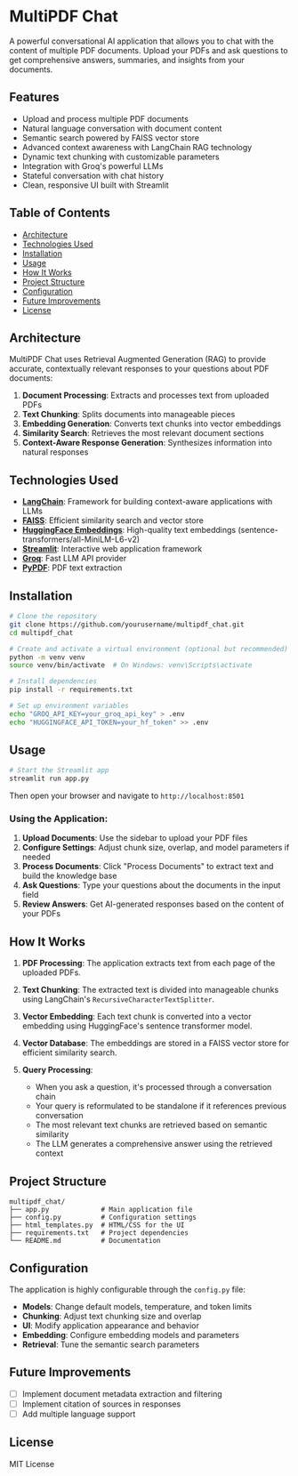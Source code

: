 # MultiPDF Chat

A powerful conversational AI application that allows you to chat with the content of multiple PDF documents. Upload your PDFs and ask questions to get comprehensive answers, summaries, and insights from your documents.

##  Features

-  Upload and process multiple PDF documents
-  Natural language conversation with document content
-  Semantic search powered by FAISS vector store
-  Advanced context awareness with LangChain RAG technology
-  Dynamic text chunking with customizable parameters
-  Integration with Groq's powerful LLMs
-  Stateful conversation with chat history
-  Clean, responsive UI built with Streamlit

##  Table of Contents

- [Architecture](#architecture)
- [Technologies Used](#technologies-used)
- [Installation](#installation)
- [Usage](#usage)
- [How It Works](#how-it-works)
- [Project Structure](#project-structure)
- [Configuration](#configuration)
- [Future Improvements](#future-improvements)
- [License](#license)

##  Architecture

MultiPDF Chat uses Retrieval Augmented Generation (RAG) to provide accurate, contextually relevant responses to your questions about PDF documents:

1. **Document Processing**: Extracts and processes text from uploaded PDFs
2. **Text Chunking**: Splits documents into manageable pieces
3. **Embedding Generation**: Converts text chunks into vector embeddings
4. **Similarity Search**: Retrieves the most relevant document sections
5. **Context-Aware Response Generation**: Synthesizes information into natural responses

##  Technologies Used

- **[LangChain](https://www.langchain.com/)**: Framework for building context-aware applications with LLMs
- **[FAISS](https://github.com/facebookresearch/faiss)**: Efficient similarity search and vector store
- **[HuggingFace Embeddings](https://huggingface.co/)**: High-quality text embeddings (sentence-transformers/all-MiniLM-L6-v2)
- **[Streamlit](https://streamlit.io/)**: Interactive web application framework
- **[Groq](https://groq.com/)**: Fast LLM API provider
- **[PyPDF](https://pypi.org/project/pypdf/)**: PDF text extraction


##  Installation

```bash
# Clone the repository
git clone https://github.com/yourusername/multipdf_chat.git
cd multipdf_chat

# Create and activate a virtual environment (optional but recommended)
python -m venv venv
source venv/bin/activate  # On Windows: venv\Scripts\activate

# Install dependencies
pip install -r requirements.txt

# Set up environment variables
echo "GROQ_API_KEY=your_groq_api_key" > .env
echo "HUGGINGFACE_API_TOKEN=your_hf_token" >> .env
```

##  Usage

```bash
# Start the Streamlit app
streamlit run app.py
```

Then open your browser and navigate to `http://localhost:8501`

### Using the Application:

1. **Upload Documents**: Use the sidebar to upload your PDF files
2. **Configure Settings**: Adjust chunk size, overlap, and model parameters if needed
3. **Process Documents**: Click "Process Documents" to extract text and build the knowledge base
4. **Ask Questions**: Type your questions about the documents in the input field
5. **Review Answers**: Get AI-generated responses based on the content of your PDFs

##  How It Works

1. **PDF Processing**: The application extracts text from each page of the uploaded PDFs.

2. **Text Chunking**: The extracted text is divided into manageable chunks using LangChain's `RecursiveCharacterTextSplitter`.

3. **Vector Embedding**: Each text chunk is converted into a vector embedding using HuggingFace's sentence transformer model.

4. **Vector Database**: The embeddings are stored in a FAISS vector store for efficient similarity search.

5. **Query Processing**:
   - When you ask a question, it's processed through a conversation chain
   - Your query is reformulated to be standalone if it references previous conversation
   - The most relevant text chunks are retrieved based on semantic similarity
   - The LLM generates a comprehensive answer using the retrieved context

##  Project Structure

```
multipdf_chat/
├── app.py             # Main application file
├── config.py          # Configuration settings
├── html_templates.py  # HTML/CSS for the UI
├── requirements.txt   # Project dependencies
└── README.md          # Documentation
```

##  Configuration

The application is highly configurable through the `config.py` file:

- **Models**: Change default models, temperature, and token limits
- **Chunking**: Adjust text chunking size and overlap
- **UI**: Modify application appearance and behavior
- **Embedding**: Configure embedding models and parameters
- **Retrieval**: Tune the semantic search parameters

##  Future Improvements

- [ ] Implement document metadata extraction and filtering
- [ ] Implement citation of sources in responses
- [ ] Add multiple language support

##  License

MIT License 


